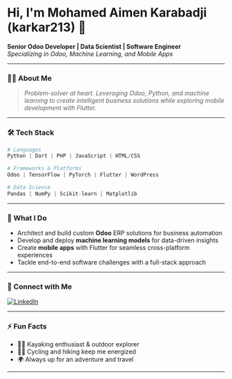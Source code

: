 # Hi, I'm Mohamed Aimen Karabadji (karkar213) 👋

**Senior Odoo Developer | Data Scientist | Software Engineer**  
*Specializing in Odoo, Machine Learning, and Mobile Apps*

---

### 👨‍💻 About Me

> _Problem-solver at heart. Leveraging Odoo, Python, and machine learning to create intelligent business solutions while exploring mobile development with Flutter._

---

### 🛠️ Tech Stack

```python
# Languages
Python | Dart | PHP | JavaScript | HTML/CSS

# Frameworks & Platforms
Odoo | TensorFlow | PyTorch | Flutter | WordPress

# Data Science
Pandas | NumPy | Scikit-learn | Matplotlib

```

---

### 🚀 What I Do

- Architect and build custom **Odoo** ERP solutions for business automation
- Develop and deploy **machine learning models** for data-driven insights
- Create **mobile apps** with Flutter for seamless cross-platform experiences
- Tackle end-to-end software challenges with a full-stack approach

---

### 🔗 Connect with Me

[![LinkedIn](https://img.shields.io/badge/-Aimen%20Kara-blue?style=flat&logo=Linkedin&logoColor=white&link=https://www.linkedin.com/in/aimen-kara/)](https://www.linkedin.com/in/aimen-kara/)

---

### ⚡ Fun Facts

- 🚣‍♀️ Kayaking enthusiast & outdoor explorer
- 🚴‍♂️ Cycling and hiking keep me energized
- 🌍 Always up for an adventure and travel

---

<!--
**karkar213/karkar213** is a ✨ special ✨ repository — its `README.md` (this file) appears on your GitHub profile!
-->
